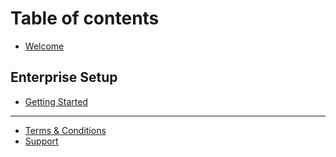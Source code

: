# Table of contents

* [Welcome](README.md)

## Enterprise Setup <a id="enterprise"></a>

* [Getting Started](enterprise/getting-started.md)

---

* [Terms & Conditions](terms-and-conditions.md)
* [Support](support.md)

